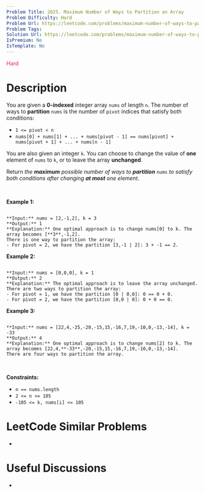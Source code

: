 ```yaml
---
Problem Title: 2025. Maximum Number of Ways to Partition an Array
Problem Difficulty: Hard
Problem Url: https://leetcode.com/problems/maximum-number-of-ways-to-partition-an-array/
Problem Tags: 
Solution Url: https://leetcode.com/problems/maximum-number-of-ways-to-partition-an-array/solution/
IsPremium: No
IsTemplate: No
---
```


<span style="color: rgb(233, 30, 99);">Hard</span>

# Description

You are given a **0-indexed** integer array `nums` of length `n`. The number of ways to **partition** `nums` is the number of `pivot` indices that satisfy both conditions:


* `1 <= pivot < n`
* `nums[0] + nums[1] + ... + nums[pivot - 1] == nums[pivot] + nums[pivot + 1] + ... + nums[n - 1]`


You are also given an integer `k`. You can choose to change the value of **one** element of `nums` to `k`, or to leave the array **unchanged**.


Return *the **maximum** possible number of ways to **partition*** `nums` *to satisfy both conditions after changing **at most** one element*.


 


**Example 1:**



```

**Input:** nums = [2,-1,2], k = 3
**Output:** 1
**Explanation:** One optimal approach is to change nums[0] to k. The array becomes [**3**,-1,2].
There is one way to partition the array:
- For pivot = 2, we have the partition [3,-1 | 2]: 3 + -1 == 2.

```

**Example 2:**



```

**Input:** nums = [0,0,0], k = 1
**Output:** 2
**Explanation:** The optimal approach is to leave the array unchanged.
There are two ways to partition the array:
- For pivot = 1, we have the partition [0 | 0,0]: 0 == 0 + 0.
- For pivot = 2, we have the partition [0,0 | 0]: 0 + 0 == 0.

```

**Example 3:**



```

**Input:** nums = [22,4,-25,-20,-15,15,-16,7,19,-10,0,-13,-14], k = -33
**Output:** 4
**Explanation:** One optimal approach is to change nums[2] to k. The array becomes [22,4,**-33**,-20,-15,15,-16,7,19,-10,0,-13,-14].
There are four ways to partition the array.

```

 


**Constraints:**


* `n == nums.length`
* `2 <= n <= 105`
* `-105 <= k, nums[i] <= 105`




# LeetCode Similar Problems

- []()

# Useful Discussions

- []()
